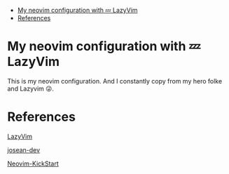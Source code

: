<!--toc:start-->
- [My neovim configuration with 💤 LazyVim](#my-neovim-configuration-with-💤-lazyvim)
- [References](#references)
<!--toc:end-->

# My neovim configuration with 💤 LazyVim

This is my neovim configuration. And I constantly copy from my hero folke and Lazyvim 😜.


# References
[LazyVim](https://github.com/LazyVim/LazyVim)

[josean-dev](https://github.com/josean-dev/dev-environment-files/tree/main/.config/nvim)

[Neovim-KickStart](https://github.com/nvim-lua/kickstart.nvim)
